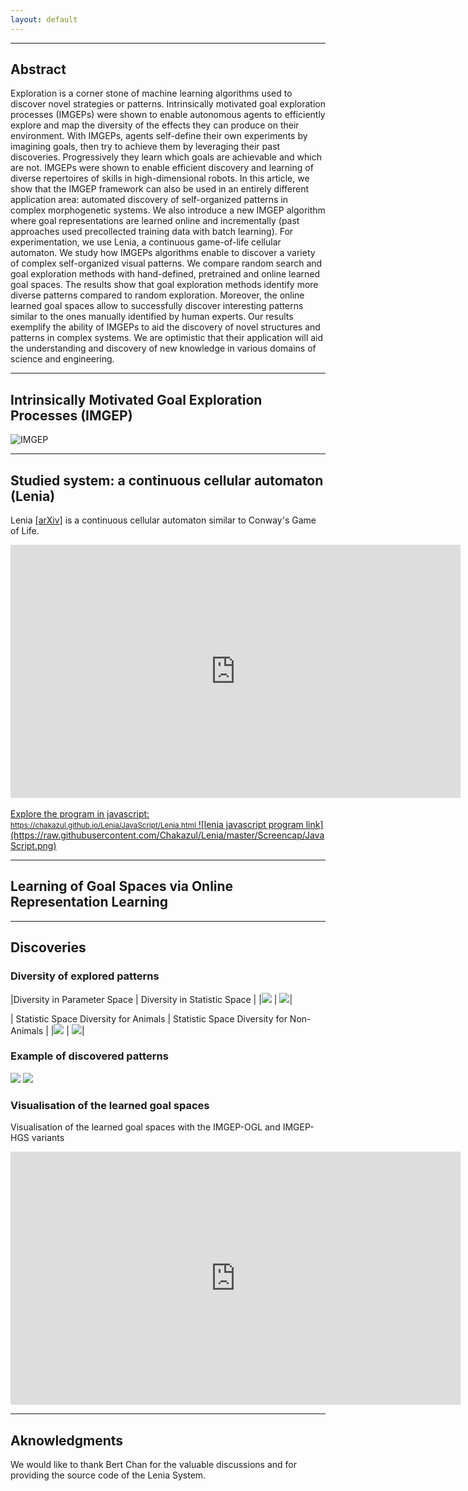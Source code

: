 ```yaml
---
layout: default
---
```

* * *
## Abstract

Exploration is a corner stone of machine learning algorithms used to discover novel strategies or patterns. 
Intrinsically motivated goal exploration processes (IMGEPs) were shown to enable autonomous agents to efficiently explore and map the diversity of the effects they can produce on their environment.
With IMGEPs, agents self-define their own experiments by imagining goals, then try to achieve them by leveraging their past discoveries. Progressively they learn which goals are achievable and which are not. 
IMGEPs were shown to enable efficient discovery and learning of diverse repertoires of skills in high-dimensional robots.
In this article, we show that the IMGEP framework can also be used in an entirely different application area: automated discovery of self-organized patterns in complex morphogenetic systems. 
We also introduce a new IMGEP algorithm where goal representations are learned online and incrementally (past approaches used precollected training data with batch learning). 
For experimentation, we use Lenia, a continuous game-of-life cellular automaton. 
We study how IMGEPs algorithms enable to discover a variety of complex self-organized visual patterns. 
We compare random search and goal exploration methods with hand-defined, pretrained and online learned goal spaces. 
The results show that goal exploration methods identify more diverse patterns compared to random exploration. 
Moreover, the online learned goal spaces allow to successfully discover interesting patterns similar to the ones manually identified by human experts. 
Our results exemplify the ability of IMGEPs to aid the discovery of novel structures and patterns in complex systems. We are optimistic that their application will aid the understanding and discovery of new knowledge in various domains of science and engineering.

* * *
##  Intrinsically Motivated Goal Exploration Processes (IMGEP)
![IMGEP](https://raw.githubusercontent.com/intrinsically-motivated-discovery/intrinsically-motivated-discovery.github.io/master/assets/media/image/png/imgep_overview.png)


* * *
## Studied system: a continuous cellular automaton (Lenia)
Lenia [[arXiv]](https://arxiv.org/abs/1812.05433) is a continuous cellular automaton similar to Conway's Game of Life.

<iframe width="720" height="405" src="https://www.youtube.com/embed/iE46jKYcI4Y" frameborder="0" allowfullscreen></iframe>
<br>
<br>
<a href="https://chakazul.github.io/Lenia/JavaScript/Lenia.html"> 
Explore the program in javascript: <small>https://chakazul.github.io/Lenia/JavaScript/Lenia.html</small> ![lenia javascript program link](https://raw.githubusercontent.com/Chakazul/Lenia/master/Screencap/JavaScript.png) </a>

* * *
## Learning of Goal Spaces via Online Representation Learning

* * *
## Discoveries

### Diversity of explored patterns


|Diversity in Parameter Space                                  | Diversity in Statistic Space                                  |
|![](./assets/media/image/png/diversity_runparamspace_all.png) | ![](https://raw.githubusercontent.com/intrinsically-motivated-discovery/intrinsically-motivated-discovery.github.io/master/assets/media/assets/media/image/png/diversity_statisticspace_all.png)|

| Statistic Space Diversity for Animals                             |  Statistic Space Diversity for Non-Animals                        |
|![](./assets/media/image/png/diversity_statisticspace_animals.png) | ![](https://raw.githubusercontent.com/intrinsically-motivated-discovery/intrinsically-motivated-discovery.github.io/master/assets/media/image/png/diversity_statisticspace_animals.png)|



### Example of discovered patterns
![](https://raw.githubusercontent.com/intrinsically-motivated-discovery/intrinsically-motivated-discovery.github.io/master/assets/media/image/png/imgep_hgs_discoveries.png)
![](https://raw.githubusercontent.com/intrinsically-motivated-discovery/intrinsically-motivated-discovery.github.io/master/assets/media/image/png/imgep_ogl_discoveries.png)

### Visualisation of the learned goal spaces
Visualisation of the learned goal spaces with the IMGEP-OGL and IMGEP-HGS variants

<iframe width="720" height="405" src="https://www.youtube.com/embed/mpvDazf1lPo" frameborder="0" allowfullscreen></iframe>

* * *
## Aknowledgments
We would like to thank Bert Chan for the valuable discussions and for providing the source code of the Lenia System. 


